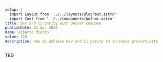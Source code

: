 ```yaml
---
setup: |
  import Layout from '../../layouts/BlogPost.astro'
  import Cool from '../../components/Author.astro'
title: Dev and CI parity with Docker Compose
publishDate: 22 Apr 2022
name: Alberto Miorin
value: 128
description: How to achieve Dev and CI parity to increase productivity
---
```

TBD
